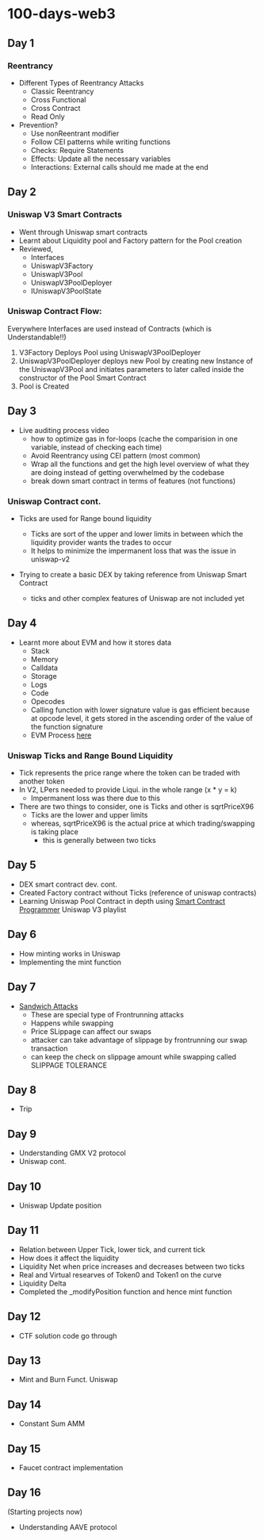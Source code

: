# 100-days-web3

## Day 1
### Reentrancy
  - Different Types of Reentrancy Attacks
    - Classic Reentrancy
    - Cross Functional
    - Cross Contract
    - Read Only
  - Prevention?
    - Use nonReentrant modifier
    - Follow CEI patterns while writing functions
    - Checks: Require Statements
    - Effects: Update all the necessary variables
    - Interactions: External calls should me made at the end

## Day 2
### Uniswap V3 Smart Contracts
  - Went through Uniswap smart contracts
  - Learnt about Liquidity pool and Factory pattern for the Pool creation
  - Reviewed,
    - Interfaces
    - UniswapV3Factory
    - UniswapV3Pool
    - UniswapV3PoolDeployer
    - IUniswapV3PoolState
  
  ### Uniswap Contract Flow:  
  Everywhere Interfaces are used instead of Contracts 
  (which is Understandable!!)
  1. V3Factory Deploys Pool using UniswapV3PoolDeployer 
  2. UniswapV3PoolDeployer deploys new Pool by creating new Instance of the UniswapV3Pool and initiates parameters to later called inside the constructor of the Pool Smart Contract
  3. Pool is Created


## Day 3
- Live auditing process video
  - how to optimize gas in for-loops (cache the comparision in one variable, instead of checking each time)
  - Avoid Reentrancy using CEI pattern (most common) 
  - Wrap all the functions and get the high level overview of what they are doing instead of getting overwhelmed by the codebase
  - break down smart contract in terms of features (not functions)
### Uniswap Contract cont.
  - Ticks are used for Range bound liquidity
    - Ticks are sort of the upper and lower limits in between which the liquidity provider wants the trades to occur
    - It helps to minimize the impermanent loss that was the issue in uniswap-v2

- Trying to create a basic DEX by taking reference from Uniswap Smart Contract
  - ticks and other complex features of Uniswap are not included yet


## Day 4
- Learnt more about EVM and how it stores data
  - Stack
  - Memory
  - Calldata
  - Storage
  - Logs
  - Code
  - Opecodes
  - Calling function with lower signature value is gas efficient because at opcode level, it gets stored in the ascending order of the value of the function signature
  - EVM Process [here]([https://](https://www.evm.codes/))

### Uniswap Ticks and Range Bound Liquidity
- Tick represents the price range where the token can be traded with another token
- In V2, LPers needed to provide Liqui. in the whole range (x * y = k)
  - Impermanent loss was there due to this
- There are two things to consider, one is Ticks and other is sqrtPriceX96
  - Ticks are the lower and upper limits
  - whereas, sqrtPriceX96 is the actual price at which trading/swapping is taking place 
    - this is generally between two ticks

## Day 5
- DEX smart contract dev. cont.
- Created Factory contract without Ticks (reference of uniswap contracts)
- Learning Uniswap Pool Contract in depth using [Smart Contract Programmer](https://youtube.com/playlist?list=PLO5VPQH6OWdXp2_Nk8U7V-zh7suI05i0E&si=QWPwzWgV22DaBuQ6) Uniswap V3 playlist

## Day 6
- How minting works in Uniswap
- Implementing the mint function 

## Day 7
- [Sandwich Attacks](https://youtu.be/6y3nwJS4UJw?si=Sy09pcAKtWOVCXnr)
  - These are special type of Frontrunning attacks
  - Happens while swapping
  - Price SLippage can affect our swaps 
  - attacker can take advantage of slippage by frontrunning our swap transaction
  - can keep the check on slippage amount while swapping called SLIPPAGE TOLERANCE

## Day 8
- Trip

## Day 9
- Understanding GMX V2 protocol
- Uniswap cont.

## Day 10 
- Uniswap Update position 

## Day 11
- Relation between Upper Tick, lower tick, and current tick
- How does it affect the liquidity
- Liquidity Net when price increases and decreases between two ticks
- Real and Virtual researves of Token0 and Token1 on the curve
- Liquidity Delta
- Completed the _modifyPosition function and hence mint function

## Day 12
- CTF solution code go through

## Day 13
- Mint and Burn Funct. Uniswap

## Day 14
- Constant Sum AMM

## Day 15
- Faucet contract implementation

## Day 16 
(Starting projects now)
- Understanding AAVE protocol 